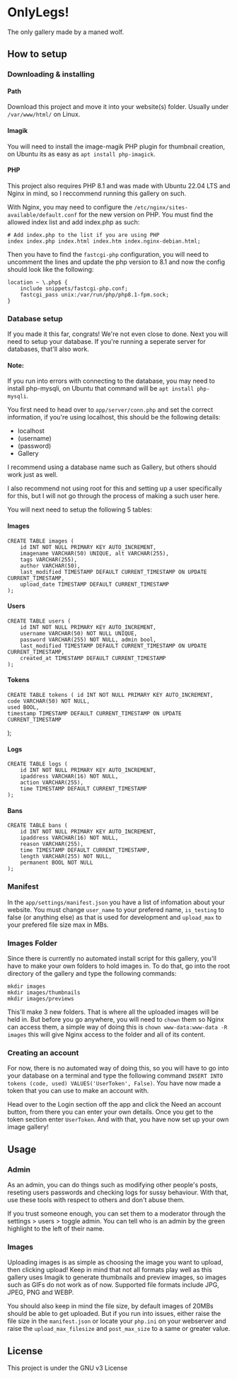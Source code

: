 # OnlyLegs!
The only gallery made by a maned wolf.

## How to setup
### Downloading & installing
#### Path
Download this project and move it into your website(s) folder. Usually under ```/var/www/html/``` on Linux.

#### Imagik
You will need to install the image-magik PHP plugin for thumbnail creation, on Ubuntu its as easy as ```apt install php-imagick```.

#### PHP
This project also requires PHP 8.1 and was made with Ubuntu 22.04 LTS and Nginx in mind, so I reccommend running this gallery on such.

With Nginx, you may need to configure the ```/etc/nginx/sites-available/default.conf``` for the new version on PHP. You must find the allowed index list and add index.php as such:

    # Add index.php to the list if you are using PHP
    index index.php index.html index.htm index.nginx-debian.html;

Then you have to find the ```fastcgi-php``` configuration, you will need to uncomment the lines and update the php version to 8.1 and now the config should look like the following: 

    location ~ \.php$ {
        include snippets/fastcgi-php.conf;
        fastcgi_pass unix:/var/run/php/php8.1-fpm.sock;
    }

### Database setup
If you made it this far, congrats! We're not even close to done. Next you will need to setup your database. If you're running a seperate server for databases, that'll also work.

#### Note:
If you run into errors with connecting to the database, you may need to install php-mysqli, on Ubuntu that command will be ```apt install php-mysqli```.

You first need to head over to ```app/server/conn.php``` and set the correct information, if you're using localhost, this should be the following details: 

- localhost
- (username)
- (password)
- Gallery

I recommend using a database name such as Gallery, but others should work just as well.

I also recommend not using root for this and setting up a user specifically for this, but I will not go through the process of making a such user here.

You will next need to setup the following 5 tables:

#### Images
    CREATE TABLE images (
        id INT NOT NULL PRIMARY KEY AUTO_INCREMENT,
        imagename VARCHAR(50) UNIQUE, alt VARCHAR(255),
        tags VARCHAR(255),
        author VARCHAR(50),
        last_modified TIMESTAMP DEFAULT CURRENT_TIMESTAMP ON UPDATE CURRENT_TIMESTAMP,
        upload_date TIMESTAMP DEFAULT CURRENT_TIMESTAMP
    );
#### Users
    CREATE TABLE users (
        id INT NOT NULL PRIMARY KEY AUTO_INCREMENT,
        username VARCHAR(50) NOT NULL UNIQUE,
        password VARCHAR(255) NOT NULL, admin bool,
        last_modified TIMESTAMP DEFAULT CURRENT_TIMESTAMP ON UPDATE CURRENT_TIMESTAMP,
        created_at TIMESTAMP DEFAULT CURRENT_TIMESTAMP
    );
#### Tokens
    CREATE TABLE tokens ( id INT NOT NULL PRIMARY KEY AUTO_INCREMENT,
    code VARCHAR(50) NOT NULL,
    used BOOL,
    timestamp TIMESTAMP DEFAULT CURRENT_TIMESTAMP ON UPDATE CURRENT_TIMESTAMP
);
#### Logs
    CREATE TABLE logs (
        id INT NOT NULL PRIMARY KEY AUTO_INCREMENT,
        ipaddress VARCHAR(16) NOT NULL,
        action VARCHAR(255),
        time TIMESTAMP DEFAULT CURRENT_TIMESTAMP
    );
#### Bans
    CREATE TABLE bans (
        id INT NOT NULL PRIMARY KEY AUTO_INCREMENT,
        ipaddress VARCHAR(16) NOT NULL,
        reason VARCHAR(255),
        time TIMESTAMP DEFAULT CURRENT_TIMESTAMP,
        length VARCHAR(255) NOT NULL,
        permanent BOOL NOT NULL
    );

### Manifest
In the ```app/settings/manifest.json``` you have a list of infomation about your website. You must change ```user_name``` to your prefered name, ```is_testing``` to false (or anything else) as that is used for development and ```upload_max``` to your prefered file size max in MBs.

### Images Folder
Since there is currently no automated install script for this gallery, you'll have to make your own folders to hold images in. To do that, go into the root directory of the gallery and type the following commands:

    mkdir images
    mkdir images/thumbnails
    mkdir images/previews

This'll make 3 new folders. That is where all the uploaded images will be held in. But before you go anywhere, you will need to ```chown``` them so Nginx can access them, a simple way of doing this is ```chown www-data:www-data -R images``` this will give Nginx access to the folder and all of its content.
### Creating an account
For now, there is no automated way of doing this, so you will have to go into your database on a terminal and type the following command ```INSERT INTO tokens (code, used) VALUES('UserToken', False)```. You have now made a token that you can use to make an account with.

Head over to the Login section off the app and click the Need an account button, from there you can enter your own details. Once you get to the token section enter ```UserToken```. And with that, you have now set up your own image gallery!

## Usage
### Admin
As an admin, you can do things such as modifying other people's posts, reseting users passwords and checking logs for sussy behaviour. With that, use these tools with respect to others and don't abuse them.

If you trust someone enough, you can set them to a moderator through the settings > users > toggle admin. You can tell who is an admin by the green highlight to the left of their name.

### Images
Uploading images is as simple as choosing the image you want to upload, then clicking upload! Keep in mind that not all formats play well as this gallery uses Imagik to generate thumbnails and preview images, so images such as GIFs do not work as of now. Supported file formats include JPG, JPEG, PNG and WEBP.

You should also keep in mind the file size, by default images of 20MBs should be able to get uploaded. But if you run into issues, either raise the file size in the ```manifest.json``` or locate your ```php.ini``` on your webserver and raise the ```upload_max_filesize``` and ```post_max_size``` to a same or greater value.

## License
This project is under the GNU v3 License
